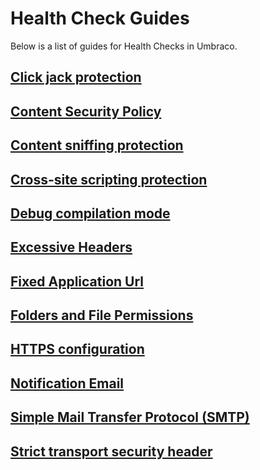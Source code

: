 # Health Check Guides

Below is a list of guides for Health Checks in Umbraco.

## [Click jack protection](clickjackingprotection.md)

## [Content Security Policy](contentsecuritypolicy.md)

## [Content sniffing protection](contentsniffingprotection.md)

## [Cross-site scripting protection](crosssitescriptingprotection.md)

## [Debug compilation mode](debugcompilationmode.md)

## [Excessive Headers](excessiveheaders.md)

## [Fixed Application Url](fixedapplicationurl.md)

## [Folders and File Permissions](folderandfilepermissions.md)

## [HTTPS configuration](httpsconfiguration.md)

## [Notification Email](notificationemail.md)

## [Simple Mail Transfer Protocol (SMTP)](smtp.md)

## [Strict transport security header](stricttransportsecurityheader.md)
